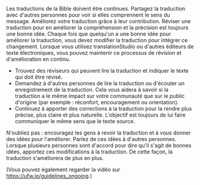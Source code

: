 Les traductions de la Bible doivent être continues. Partagez la traduction avec d'autres personnes pour voir si elles comprennent le sens du message. Améliorez votre traduction grâce à leur contribution. Réviser une traduction pour en améliorer la compréhension et la précision est toujours une bonne idée. Chaque fois que quelqu'un a une bonne idée pour améliorer la traduction, vous devez modifier la traduction pour intégrer ce changement. Lorsque vous utilisez translationStudio ou d'autres éditeurs de texte électroniques, vous pouvez maintenir ce processus de révision et d'amélioration en continu.

* Trouvez des réviseurs qui peuvent lire la traduction et indiquer le texte qui doit être révisé.
* Demandez à d'autres personnes de lire la traduction ou d'écouter un enregistrement de la traduction. Cela vous aidera à savoir si la traduction a le même impact sur votre communauté que sur le public d'origine (par exemple : réconfort, encouragement ou orientation).
* Continuez à apporter des corrections à la traduction pour la rendre plus précise, plus claire et plus naturelle. L'objectif est toujours de lui faire communiquer le même sens que le texte source.

N'oubliez pas : encouragez les gens à revoir la traduction et à vous donner des idées pour l'améliorer. Parlez de ces idées à d'autres personnes. Lorsque plusieurs personnes sont d'accord pour dire qu'il s'agit de bonnes idées, apportez ces modifications à la traduction. De cette façon, la traduction s'améliorera de plus en plus.

(Vous pouvez également regarder la vidéo sur https://ufw.io/guidelines_ongoing.)
